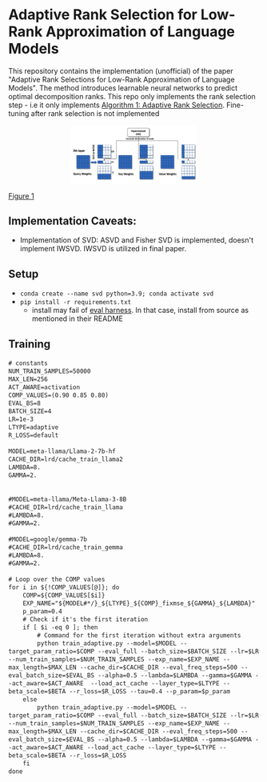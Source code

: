# Adaptive Rank Selection for Low-Rank Approximation of Language Models
This repository contains the implementation (unofficial) of the paper "Adaptive Rank Selections for Low-Rank Approximation of Language Models". The method introduces learnable neural networks to predict optimal decomposition ranks. This repo only implements the rank selection step - i.e it only implements [Algorithm 1: Adaptive Rank Selection](https://aclanthology.org/2024.naacl-long.13.pdf). Fine-tuning after rank selection is not implemented

<p align="center">
<img src="outline.png" alt="Outline Image" width="50%" />
  <p style="font-size: 14px; color: gray;">
    <a href="https://aclanthology.org/2024.naacl-long.13.pdf">Figure 1</a>
  </p>
</p>

## Implementation Caveats:
* Implementation of SVD: ASVD and Fisher SVD is implemented, doesn't implement IWSVD. IWSVD is utilized in final paper.

## Setup
* `conda create --name svd python=3.9; conda activate svd`
* `pip install -r requirements.txt`
	* install may fail of [eval harness](https://github.com/EleutherAI/lm-evaluation-harness). In that case, install from source as mentioned in their README

## Training 

```
# constants
NUM_TRAIN_SAMPLES=50000
MAX_LEN=256
ACT_AWARE=activation
COMP_VALUES=(0.90 0.85 0.80)
EVAL_BS=8
BATCH_SIZE=4
LR=1e-3
LTYPE=adaptive
R_LOSS=default

MODEL=meta-llama/Llama-2-7b-hf
CACHE_DIR=lrd/cache_train_llama2
LAMBDA=8.
GAMMA=2.


#MODEL=meta-llama/Meta-Llama-3-8B
#CACHE_DIR=lrd/cache_train_llama
#LAMBDA=8.
#GAMMA=2.

#MODEL=google/gemma-7b
#CACHE_DIR=lrd/cache_train_gemma
#LAMBDA=8.
#GAMMA=2.

# Loop over the COMP values
for i in ${!COMP_VALUES[@]}; do
    COMP=${COMP_VALUES[$i]}
    EXP_NAME="${MODEL#*/}_${LTYPE}_${COMP}_fixmse_${GAMMA}_${LAMBDA}"
    p_param=0.4
    # Check if it's the first iteration
    if [ $i -eq 0 ]; then
        # Command for the first iteration without extra arguments
        python train_adaptive.py --model=$MODEL --target_param_ratio=$COMP --eval_full --batch_size=$BATCH_SIZE --lr=$LR --num_train_samples=$NUM_TRAIN_SAMPLES --exp_name=$EXP_NAME --max_length=$MAX_LEN --cache_dir=$CACHE_DIR --eval_freq_steps=500 --eval_batch_size=$EVAL_BS --alpha=0.5 --lambda=$LAMBDA --gamma=$GAMMA --act_aware=$ACT_AWARE  --load_act_cache --layer_type=$LTYPE --beta_scale=$BETA --r_loss=$R_LOSS --tau=0.4 --p_param=$p_param
    else
        python train_adaptive.py --model=$MODEL --target_param_ratio=$COMP --eval_full --batch_size=$BATCH_SIZE --lr=$LR --num_train_samples=$NUM_TRAIN_SAMPLES --exp_name=$EXP_NAME --max_length=$MAX_LEN --cache_dir=$CACHE_DIR --eval_freq_steps=500 --eval_batch_size=$EVAL_BS --alpha=0.5 --lambda=$LAMBDA --gamma=$GAMMA --act_aware=$ACT_AWARE --load_act_cache --layer_type=$LTYPE --beta_scale=$BETA --r_loss=$R_LOSS
    fi
done
```
